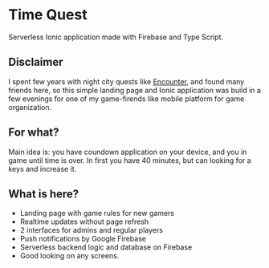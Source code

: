 # Time Quest

Serverless Ionic application made with Firebase and Type Script.

## Disclaimer

I spent few years with night city quests like [Encounter](http://en.cx/), and found many friends here, so this simple landing 
page and Ionic application was build in a few evenings for one of my game-firends like mobile platform for game organization.

## For what?

Main idea is: you have coundown application on your device, and you in game until time is over. In first you have 40 minutes, but can looking for a keys and increase it.

## What is here?

* Landing page with game rules for new gamers
* Realtime updates without page refresh
* 2 interfaces for admins and regular players
* Push notifications by Google Firebase
* Serverless backend logic and database on Firebase
* Good looking on any screens.
 
